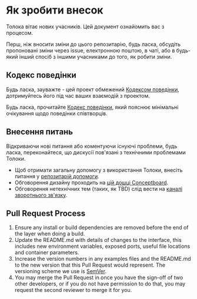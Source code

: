 # Як зробити внесок

Толока вітає нових учасників. Цей документ ознайомить вас з процесом.

Перш, ніж вносити зміни до цього репозитарію, будь ласка, обсудіть пропоновані зміни через issue, електронною поштою, в чаті, або в будь-який інший спосіб з іншими учасниками до того, як робити зміни.

## Кодекс поведінки

Будь ласка, зауважте - цей проект обмежений [Кодексом поведінки][Кодекс поведінки], дотримуйтесь його під час ваших взаємодій з проектом.

Будь ласка, прочитайте [Кодекс поведінки][], який пояснює мінімальні очікування щодо поведінки співтворців.

## Внесення питань

Відкриваючи нові питання або коментуючи існуючі проблеми, будь ласка, переконайтеся, що дискусії пов'язані з технічними проблемами Толоки.

* Щоб отримати загальну допомогу з використання Толоки, внесіть питання у [репозитарій допомоги](https://github.com/hurtom/help/issues).
* Обговорення дизайну проходить на [цій дошці Conceptboard](https://app.conceptboard.com/board/mq08-is33-4mh7-gurs-b9xx).
* Обговорення нетехнічних тем (таких, як TBD) слід вести на [каналі зворотнього зв'язку](https://quire.io/w/hurtom-feedbacks).

## Pull Request Process

1. Ensure any install or build dependencies are removed before the end of the layer when doing a 
   build.
2. Update the README.md with details of changes to the interface, this includes new environment 
   variables, exposed ports, useful file locations and container parameters.
3. Increase the version numbers in any examples files and the README.md to the new version that this
   Pull Request would represent. The versioning scheme we use is [SemVer](http://semver.org/).
4. You may merge the Pull Request in once you have the sign-off of two other developers, or if you 
   do not have permission to do that, you may request the second reviewer to merge it for you.


[Кодекс поведінки]: CODE_OF_CONDUCT.md

